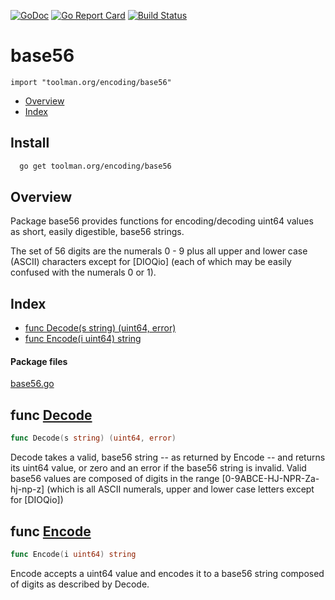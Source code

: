 
[![GoDoc](https://godoc.org/toolman.org/encoding/base56?status.svg)](https://godoc.org/toolman.org/encoding/base56)  [![Go Report Card](https://goreportcard.com/badge/toolman.org/encoding/base56)](https://goreportcard.com/report/toolman.org/encoding/base56) [![Build Status](https://travis-ci.org/tep/encoding-base56.svg?branch=master)](https://travis-ci.org/tep/encoding-base56)

# base56
`import "toolman.org/encoding/base56"`

* [Overview](#pkg-overview)
* [Index](#pkg-index)

## Install

```sh
  go get toolman.org/encoding/base56
```

## <a name="pkg-overview">Overview</a>
Package base56 provides functions for encoding/decoding uint64 values as
short, easily digestible, base56 strings.

The set of 56 digits are the numerals 0 - 9 plus all upper and lower case
(ASCII) characters except for [DIOQio] (each of which may be easily confused
with the numerals 0 or 1).




## <a name="pkg-index">Index</a>
* [func Decode(s string) (uint64, error)](#Decode)
* [func Encode(i uint64) string](#Encode)


#### <a name="pkg-files">Package files</a>
[base56.go](/src/toolman.org/encoding/base56/base56.go) 





## <a name="Decode">func</a> [Decode](/src/target/base56.go?s=2013:2050#L37)
``` go
func Decode(s string) (uint64, error)
```
Decode takes a valid, base56 string -- as returned by Encode -- and returns
its uint64 value, or zero and an error if the base56 string is invalid.
Valid base56 values are composed of digits in the range
[0-9ABCE-HJ-NPR-Za-hj-np-z] (which is all ASCII numerals, upper and lower
case letters except for [DIOQio])



## <a name="Encode">func</a> [Encode](/src/target/base56.go?s=2389:2417#L57)
``` go
func Encode(i uint64) string
```
Encode accepts a uint64 value and encodes it to a base56 string composed of
digits as described by Decode.

